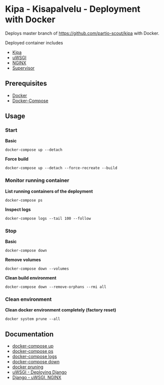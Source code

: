 # Kipa - Kisapalvelu - Deployment with Docker

Deploys master branch of https://github.com/partio-scout/kipa with Docker. 


Deployed container includes

- [Kipa](https://github.com/partio-scout/kipa)
- [uWSGI](https://uwsgi.readthedocs.io/en/latest/index.html)
- [NGINX](https://www.nginx.com/)
- [Supervisor](http://supervisord.org/)


## Prerequisites

- [Docker](https://docs.docker.com/install/)
- [Docker-Compose](https://docs.docker.com/compose/install/)


## Usage

### Start

__Basic__

    docker-compose up --detach

__Force build__

    docker-compose up --detach --force-recreate --build
    

### Monitor running container

__List running containers of the deployment__

    docker-compose ps

 

__Inspect logs__

    docker-compose logs --tail 100 --follow
   
   
   
### Stop

__Basic__

    docker-compose down


__Remove volumes__

    docker-compose down --volumes


__Clean build environment__

    docker-compose down --remove-orphans --rmi all
    

### Clean environment

__Clean docker environment completely (factory reset)__
    
    docker system prune --all
    
  
## Documentation
- [docker-compose up](https://docs.docker.com/compose/reference/up/)
- [docker-compose ps](https://docs.docker.com/compose/reference/ps/)
- [docker-compose logs](https://docs.docker.com/compose/reference/logs/)
- [docker-compose down](https://docs.docker.com/compose/reference/down/)
- [docker pruning](https://docs.docker.com/config/pruning/)
- [uWSGI - Deploying Django](https://uwsgi-docs.readthedocs.io/en/latest/WSGIquickstart.html#deploying-django)
- [Django - uWSGI, NGINX](https://uwsgi-docs.readthedocs.io/en/latest/tutorials/Django_and_nginx.html)



